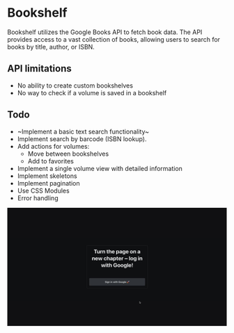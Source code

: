 # Bookshelf

Bookshelf utilizes the Google Books API to fetch book data. The API provides access to a vast collection of books, allowing users to search for books by title, author, or ISBN.

## API limitations

- No ability to create custom bookshelves
- No way to check if a volume is saved in a bookshelf

## Todo

- ~Implement a basic text search functionality~
- Implement search by barcode (ISBN lookup).
- Add actions for volumes:
  - Move between bookshelves
  - Add to favorites
- Implement a single volume view with detailed information
- Implement skeletons
- Implement pagination
- Use CSS Modules
- Error handling

![Preview](./preview.webp)